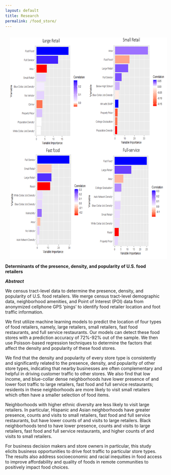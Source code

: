 ```yaml
---
layout: default
title: Research
permalink: /food_store/
---
```


<img style="width=736px;height=710px;float:left;padding:15px;"
src="/images/food_stores.PNG" alt="" width="736" height="710">

**Determinants of the presence, density, and popularity of U.S. food retailers** 

***Abstract***

We census tract-level data to determine the presence, density, and popularity of U.S. food retailers. We merge census tract-level demographic data, neighborhood amenities, 
and Point of Interest (POI) data from anonymized cellphone GPS ‘pings’ to identify food retailer location and foot traffic information. 

We first utilize machine learning models to predict the location of four types of food retailers, namely, large retailers, small retailers, fast food restaurants, and full service restaurants. 
Our models can detect these food stores with a prediction accuracy of 72%-92% out of the sample. We then use Poisson-based regression techniques to determine the factors that affect the density and 
popularity of these food stores. 

We find that the density and popularity of every store type is consistently and significantly related to the presence, density, and popularity of other store types, 
indicating that nearby businesses are often complementary and helpful in driving customer traffic to other stores. 
We also find that low income, and blue-collar dense neighborhoods have lower presence of and lower foot traffic to large retailers, fast food and full service restaurants; 
residents in these neighborhoods are more likely to visit small retailers which often have a smaller selection of food items. 

Neighborhoods with higher ethnic diversity are less likely to visit large retailers. 
In particular, Hispanic and Asian neighborhoods have greater presence, counts and visits to small retailers, fast food and full service restaurants, but have lower counts of and visits to large retailers. 
Black neighborhoods tend to have lower presence, counts and visits to large retailers, fast food and full service restaurants, and higher counts of and visits to small retailers.

For business decision makers and store owners in particular, this study elicits business opportunities to drive foot traffic to particular store types. 
The results also address socioeconomic and racial inequities in food access to improve affordability and quality of foods in remote communities to positively impact food choices. 
